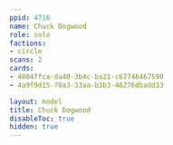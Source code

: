 ```yaml
---
ppid: 4716
name: Chuck Dogwood
role: solo
factions:
- circle
scans: 2
cards:
- 4804ffca-da40-3b4c-ba21-c67746467590
- 4a9f9d15-70a3-33aa-b3b3-46276dbadd33

layout: model
title: Chuck Dogwood
disableToc: true
hidden: true
---
```

